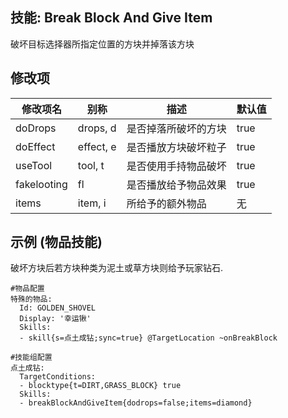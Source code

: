 技能: Break Block And Give Item
--------------------------

破坏目标选择器所指定位置的方块并掉落该方块

修改项
----------

| 修改项名 | 别称    | 描述                                                                                                    | 默认值 |
|-----------|------------|----------------------------------------------------------------------------------------------------------------|---------------|
| doDrops   | drops, d | 是否掉落所破坏的方块 | true          |
| doEffect  | effect, e | 是否播放方块破坏粒子 | true |
| useTool   | tool, t | 是否使用手持物品破坏 | true |
| fakelooting | fl | 是否播放给予物品效果 | true |
| items | item, i | 所给予的额外物品 | 无 |

示例 (物品技能)
--------

破坏方块后若方块种类为泥土或草方块则给予玩家钻石.
```配置
#物品配置
特殊的物品:
  Id: GOLDEN_SHOVEL
  Display: '幸运锹'
  Skills:
  - skill{s=点土成钻;sync=true} @TargetLocation ~onBreakBlock

#技能组配置
点土成钻:
  TargetConditions:
  - blocktype{t=DIRT,GRASS_BLOCK} true
  Skills:
  - breakBlockAndGiveItem{dodrops=false;items=diamond}